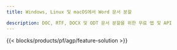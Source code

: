 ```yaml
---
title: Windows, Linux 및 macOS에서 Word 문서 분할 

description: DOC, RTF, DOCX 및 ODT 문서 분할을 위한 무료 앱 및 API
---
```


{{< blocks/products/pf/agp/feature-solution >}} 